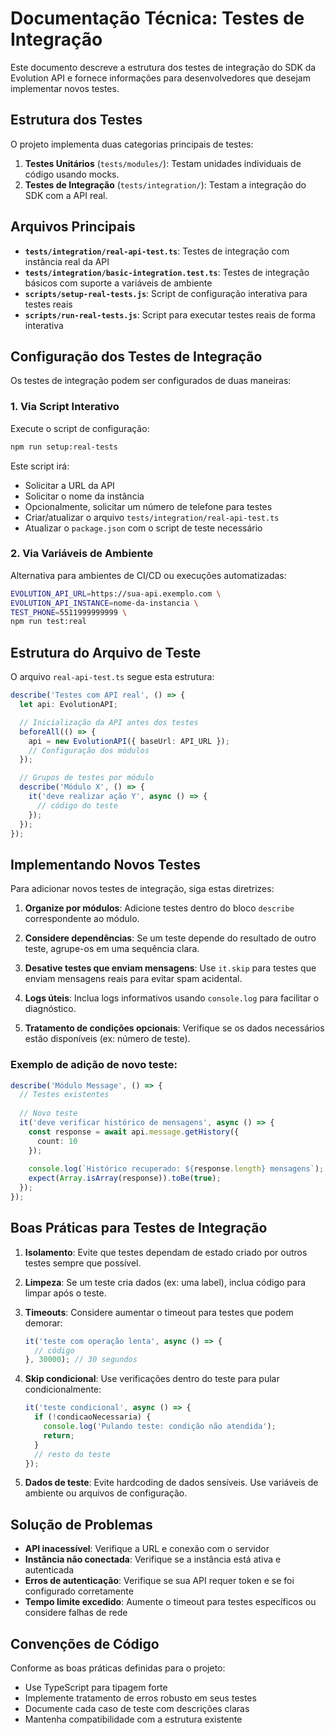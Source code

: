 # Documentação Técnica: Testes de Integração

Este documento descreve a estrutura dos testes de integração do SDK da Evolution API e fornece informações para desenvolvedores que desejam implementar novos testes.

## Estrutura dos Testes

O projeto implementa duas categorias principais de testes:

1. **Testes Unitários** (`tests/modules/`): Testam unidades individuais de código usando mocks.
2. **Testes de Integração** (`tests/integration/`): Testam a integração do SDK com a API real.

## Arquivos Principais

- **`tests/integration/real-api-test.ts`**: Testes de integração com instância real da API
- **`tests/integration/basic-integration.test.ts`**: Testes de integração básicos com suporte a variáveis de ambiente
- **`scripts/setup-real-tests.js`**: Script de configuração interativa para testes reais
- **`scripts/run-real-tests.js`**: Script para executar testes reais de forma interativa

## Configuração dos Testes de Integração

Os testes de integração podem ser configurados de duas maneiras:

### 1. Via Script Interativo

Execute o script de configuração:

```bash
npm run setup:real-tests
```

Este script irá:
- Solicitar a URL da API
- Solicitar o nome da instância
- Opcionalmente, solicitar um número de telefone para testes
- Criar/atualizar o arquivo `tests/integration/real-api-test.ts`
- Atualizar o `package.json` com o script de teste necessário

### 2. Via Variáveis de Ambiente

Alternativa para ambientes de CI/CD ou execuções automatizadas:

```bash
EVOLUTION_API_URL=https://sua-api.exemplo.com \
EVOLUTION_API_INSTANCE=nome-da-instancia \
TEST_PHONE=5511999999999 \
npm run test:real
```

## Estrutura do Arquivo de Teste

O arquivo `real-api-test.ts` segue esta estrutura:

```typescript
describe('Testes com API real', () => {
  let api: EvolutionAPI;

  // Inicialização da API antes dos testes
  beforeAll(() => {
    api = new EvolutionAPI({ baseUrl: API_URL });
    // Configuração dos módulos
  });

  // Grupos de testes por módulo
  describe('Módulo X', () => {
    it('deve realizar ação Y', async () => {
      // código do teste
    });
  });
});
```

## Implementando Novos Testes

Para adicionar novos testes de integração, siga estas diretrizes:

1. **Organize por módulos**: Adicione testes dentro do bloco `describe` correspondente ao módulo.

2. **Considere dependências**: Se um teste depende do resultado de outro teste, agrupe-os em uma sequência clara.

3. **Desative testes que enviam mensagens**: Use `it.skip` para testes que enviam mensagens reais para evitar spam acidental.

4. **Logs úteis**: Inclua logs informativos usando `console.log` para facilitar o diagnóstico.

5. **Tratamento de condições opcionais**: Verifique se os dados necessários estão disponíveis (ex: número de teste).

### Exemplo de adição de novo teste:

```typescript
describe('Módulo Message', () => {
  // Testes existentes
  
  // Novo teste
  it('deve verificar histórico de mensagens', async () => {
    const response = await api.message.getHistory({
      count: 10
    });
    
    console.log(`Histórico recuperado: ${response.length} mensagens`);
    expect(Array.isArray(response)).toBe(true);
  });
});
```

## Boas Práticas para Testes de Integração

1. **Isolamento**: Evite que testes dependam de estado criado por outros testes sempre que possível.

2. **Limpeza**: Se um teste cria dados (ex: uma label), inclua código para limpar após o teste.

3. **Timeouts**: Considere aumentar o timeout para testes que podem demorar:
   ```typescript
   it('teste com operação lenta', async () => {
     // código
   }, 30000); // 30 segundos
   ```

4. **Skip condicional**: Use verificações dentro do teste para pular condicionalmente:
   ```typescript
   it('teste condicional', async () => {
     if (!condicaoNecessaria) {
       console.log('Pulando teste: condição não atendida');
       return;
     }
     // resto do teste
   });
   ```

5. **Dados de teste**: Evite hardcoding de dados sensíveis. Use variáveis de ambiente ou arquivos de configuração.

## Solução de Problemas

- **API inacessível**: Verifique a URL e conexão com o servidor
- **Instância não conectada**: Verifique se a instância está ativa e autenticada
- **Erros de autenticação**: Verifique se sua API requer token e se foi configurado corretamente
- **Tempo limite excedido**: Aumente o timeout para testes específicos ou considere falhas de rede

## Convenções de Código

Conforme as boas práticas definidas para o projeto:

- Use TypeScript para tipagem forte
- Implemente tratamento de erros robusto em seus testes
- Documente cada caso de teste com descrições claras
- Mantenha compatibilidade com a estrutura existente
